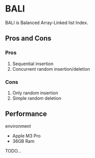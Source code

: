 # BALI

BALI is Balanced Array-Linked list Index.

## Pros and Cons

### Pros

1. Sequential insertion
2. Concurrent random insertion/deletion

### Cons

1. Only random insertion
2. Simple random deletion

## Performance

environment

- Apple M3 Pro
- 36GB Ram

TODO...
